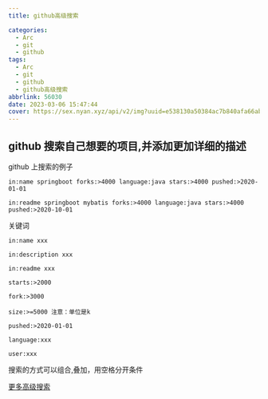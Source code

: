 ```yaml
---
title: github高级搜索

categories:
  - Arc
  - git
  - github
tags:
  - Arc
  - git
  - github
  - github高级搜索
abbrlink: 56030
date: 2023-03-06 15:47:44
cover: https://sex.nyan.xyz/api/v2/img?uuid=e538130a50384ac7b840afa66ab14440
---
```


## github 搜索自己想要的项目,并添加更加详细的描述

github 上搜索的例子

`in:name springboot forks:>4000 language:java stars:>4000 pushed:>2020-01-01`

`in:readme springboot mybatis forks:>4000 language:java stars:>4000 pushed:>2020-10-01`

关键词

`in:name xxx`

`in:description xxx`

`in:readme xxx`

`starts:>2000`

`fork:>3000`

`size:>=5000 注意：单位是k`

`pushed:>2020-01-01`

`language:xxx`

`user:xxx`

搜索的方式可以组合,叠加，用空格分开条件

[更多高级搜索](https://github.com/search/advanced)